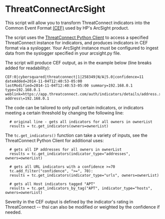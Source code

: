 ThreatConnectArcSight
=====================
This script will allow you to transform ThreatConnect indicators into the Common Event Format [(CEF)](https://protect724.hp.com/servlet/JiveServlet/previewBody/1072-102-6-4697/CommonEventFormat.pdf) used by HP's ArcSight product.  

The script uses the [ThreatConnect Python Client](https://github.com/Cyber-Squared-Inc/ThreatConnectPythonClient) to access a specified ThreatConnect instance for indicators, and produces indicators in CEF format via a syslogger.  Your ArcSight instance must be configured to ingest data from the syslogger specified in your arcsight.py file.

The script will produce CEF output, as in the example below (line breaks added for readability):
```
CEF:0|cybersquared|threatconnect|1|258349|N/A|5.0|confidence=11 dateAdded=2014-11-04T12:40:53-05:00 
lastModified=2014-11-04T12:40:53-05:00 summary=192.168.0.1 type=192.168.0.1 
weblink=https://app.threatconnect.com/auth/indicators/details/address.xhtml?address\=192.168.0.1
```

The code can be tailored to only pull certain indicators, or indicators meeting a certain threshold by changing the following line:

```
  # original line - gets all indicators for all owners in ownerList
  results = tc.get_indicators(owners=ownerList)
```

The ```tc.get_indicators()``` function can take a variety of inputs, see the ThreatConnect Python Client for additional uses:

```
  # gets all IP addresses for all owners in ownerList
  results = tc.get_indicators(indicator_type="addresses", owners=ownerList)      
  
  # gets all URL indicators with a confidence >=70
  tc.add_filter("confidence", ">=", 70):
  results = tc.get_indicators(indicator_type="urls", owners=ownerList)
  
  # gets all Host indicators tagged "APT"
  results = tc.get_indicators_by_tag("APT", indicator_type="hosts", owners=ownerList)
```

Severity in the CEF output is defined by the indicator's rating in ThreatConnect -- thsi can also be modified or weighted by the confidence if needed.
